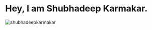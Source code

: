 # Hey, I am Shubhadeep Karmakar.
![shubhadeepkarmakar](https://user-images.githubusercontent.com/99060332/224101791-00688111-e2b2-40c8-b89a-ea77fc2931bf.jpeg)
